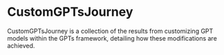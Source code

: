 # CustomGPTsJourney
CustomGPTsJourney is a collection of the results from customizing GPT models within the GPTs framework, detailing how these modifications are achieved.
